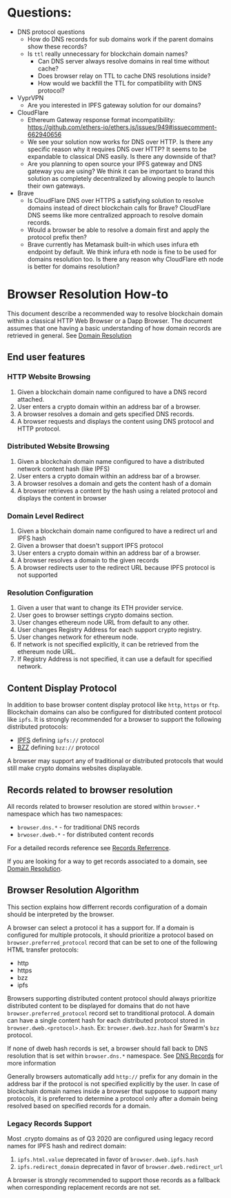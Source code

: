 # Questions:

* DNS protocol questions 
  * How do DNS records for sub domains work if the parent domains show these records?
  * Is `ttl` really unnecessary for blockchain domain names?
    * Can DNS server always resolve domains in real time without cache?
    * Does browser relay on TTL to cache DNS resolutions inside?
    * How would we backfill the TTL for compatibility with DNS protocol?
* VyprVPN
  * Are you interested in IPFS gateway solution for our domains?
* CloudFlare
  * Ethereum Gateway response format incompatibility: https://github.com/ethers-io/ethers.js/issues/949#issuecomment-662940656
  * We see your solution now works for DNS over HTTP. Is there any specific reason why it requires DNS over HTTP? It seems to be expandable to classical DNS easily. Is there any downside of that?
  * Are you planning to open source your IPFS gateway and DNS gateway you are using? We think it can be important to brand this solution as completely decentralized by allowing people to launch their own gateways.
* Brave
  * Is CloudFlare DNS over HTTPS a satisfying solution to resolve domains instead of direct blockchain calls for Brave? CloudFlare DNS seems like more centralized approach to resolve domain records.
  * Would a browser be able to resolve a domain first and apply the protocol prefix then?
  * Brave currently has Metamask built-in which uses infura eth endpoint by default. We think infura eth node is fine to be used for domains resolution too. Is there any reason why CloudFlare eth node is better for domains resolution?
 
# Browser Resolution How-to

This document describe a recommended way to resolve blockchain domain within a classical HTTP Web Browser or a Dapp Browser.
The document assumes that one having a basic understanding of how domain records are retrieved in general. See [Domain Resolution](./ARCHITECTURE.md#domain-resolution)

## End user features

### HTTP Website Browsing

1. Given a blockchain domain name configured to have a DNS record attached.
2. User enters a crypto domain within an address bar of a browser.
3. A browser resolves a domain and gets specified DNS records.
4. A browser requests and displays the content using DNS protocol and HTTP protocol.

### Distributed Website Browsing

1. Given a blockchain domain name configured to have a distributed network content hash (like IPFS)
2. User enters a crypto domain within an address bar of a browser.
3. A browser resolves a domain and gets the content hash of a domain
4. A browser retrieves a content by the hash using a related protocol and displays the content in browser

### Domain Level Redirect

1. Given a blockchain domain name configured to have a redirect url and IPFS hash
2. Given a browser that doesn't support IPFS protocol
3. User enters a crypto domain within an address bar of a browser.
4. A browser resolves a domain to the given records
5. A browser redirects user to the redirect URL because IPFS protocol is not supported

### Resolution Configuration

1. Given a user that want to change its ETH provider service.
2. User goes to browser settings crypto domains section.
3. User changes ethereum node URL from default to any other.
4. User changes Registry Address for each support crypto registry.
5. User changes network for ethereum node.
6. If network is not specified explicitly, it can be retrieved from the ethereum node URL.
7. If Registry Address is not specified, it can use a default for specified network.

## Content Display Protocol

In addition to base browser content display protocol like `http`, `https` or `ftp`. Blockchain domains can also be configured
for distributed content protocol like `ipfs`. It is strongly recommended for a browser to support the following distributed protocols:

* [IPFS](https://en.wikipedia.org/wiki/InterPlanetary_File_System) defining `ipfs://` protocol
* [BZZ](https://swarm-guide.readthedocs.io/en/stable/architecture.html#the-bzz-protocol) defining `bzz://` protocol

A browser may support any of traditional or distributed protocols that would still make crypto domains websites displayable.

## Records related to browser resolution

All records related to browser resolution are stored within `browser.*` namespace which has two namespaces:

* `browser.dns.*` - for traditional DNS records
* `brwoser.dweb.*` - for distributed content records

For a detailed records reference see [Records Referrence](./RECORDS_REFERRENCE.md).

If you are looking for a way to get records associated to a domain,
see [Domain Resolution](./ARCHITECTURE.md#domain-resolution).

## Browser Resolution Algorithm

This section explains how differrent records configuration of a domain should be interpreted by the browser.

A browser can select a protocol it has a support for.
If a domain is configured for multiple protocols, it should prioritize a protocol based on `browser.preferred_protocol` record that can be set to one of the following HTML transfer protocols:

* http
* https
* bzz
* ipfs

Browsers supporting distributed content protocol should always prioritize distributed content to be displayed for domains that do not have `browser.preferred_protocol` record set to tranditional protocol. 
A domain can have a single content hash for each distributed protocol stored in `browser.dweb.<protocol>.hash`. Ex: `browser.dweb.bzz.hash` for Swarm's `bzz` protocol.

If none of dweb hash records is set, a browser should fall back to DNS resolution that is set within `browser.dns.*` namespace.
See [DNS Records](./ARCHITECTURE.md#dns-records) for more information

Generally browsers automatically add `http://` prefix for any domain in the address bar if the protocol is not specified explicitly by the user. In case of blockchain domain names inside a browser that suppose to support many protocols, it is preferred to determine a protocol only after a domain being resolved based on specified records for a domain.


<div id="legacy-records"></div>

### Legacy Records Support

Most .crypto domains as of Q3 2020 are configured using legacy record names for IPFS hash and redirect domain:

1. `ipfs.html.value` deprecated in favor of `browser.dweb.ipfs.hash`
2. `ipfs.redirect_domain` deprecated in favor of `browser.dweb.redirect_url`

A browser is strongly recommended to support those records as a fallback when corresponding replacement records are not set.
